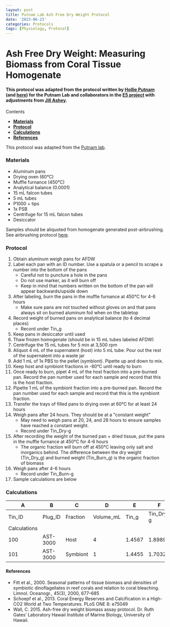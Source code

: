 ```yaml
---
layout: post
title: Putnam Lab Ash Free Dry Weight Protocol
date: '2023-06-23'
categories: Protocols
tags: [Physiology, Protocol]
---
```


# Ash Free Dry Weight: Measuring Biomass from Coral Tissue Homogenate 

#### This protocol was adapted from the protocol written by [Hollie Putnam](https://github.com/urol-e5/protocols/blob/master/2020-01-01-Ash-Free-Dry-Weight-Protocol.md) (and [here](https://github.com/Putnam-Lab/Lab_Management/blob/master/Lab_Resources/Physiology_Protocols/Ash-Free-Dry-Weight-Protocol.md)) for the Putnam Lab and collaborators in the [E5 project](https://e5coral.org/) with adjustments from [Jill Ashey](https://jillashey.github.io/JillAshey_Putnam_Lab_Notebook/Ash-Free-Dry-Weight-Protocol/). 

Contents  
- [**Materials**](#Materials)    
- [**Protocol**](#Protocol)  
- [**Calculations**](#Calculations)  
- [**References**](#References)  

This protocol was adapted from the [Putnam lab](https://github.com/Putnam-Lab/Lab_Management/blob/master/Lab_Resources/Physiology_Protocols/Ash-Free-Dry-Weight-Protocol.md). 

### Materials

- Aluminum pans 
- Drying oven (60°C)
- Muffle furnance (450°C)
- Analytical balance (0.0001)
- 15 mL falcon tubes 
- 5 mL tubes 
- P1000 + tips 
- 1x PSB
- Centrifuge for 15 mL falcon tubes 
- Desiccator 

Samples should be aliquoted from homogenate generated post-airbrushing. See airbrushing protocol [here](https://github.com/JillAshey/JillAshey_Putnam_Lab_Notebook/blob/master/_posts/2022-03-20-Clipping-Airbrushing.md).

### Protocol 

1. Obtain aluminum weigh pans for AFDW
2. Label each pan with an ID number. Use a spatula or a pencil to scrape a number into the bottom of the pans
	- Careful not to puncture a hole in the pans 
	- Do not use marker, as it will burn off 
	- Keep in mind that numbers written on the bottom of the pan will appear backwards/upside down 
3. After labeling, burn the pans in the muffle furnance at 450°C for 4-6 hours
	- Make sure pans are not touched without gloves on and that pans always sit on burned aluminum foil when on the tabletop 
4. Record weight of burned pans on analytical balance (to 4 decimal places)
	- Record under Tin_g
5. Keep pans in desiccator until used 
6. Thaw frozen homogenate (should be in 15 mL tubes labeled AFDW)
7. Centrifuge the 15 mL tubes for 5 min at 3,500 rpm
8. Aliquot 4 mL of the supernatent (host) into 5 mL tube. Pour out the rest of the supernatent into a waste jar
9. Add 1 mL of 1x PBS to the pellet (symbiont). Pipette up and down to mix. 
10. Keep host and symbiont fractions in -80°C until ready to burn 
11. Once ready to burn, pipet 4 mL of the host fraction into a pre-burned pan. Record the pan number used for each sample and record that this is the host fraction.
12. Pipette 1 mL of the symbiont fraction into a pre-burned pan. Record the pan number used for each sample and record that this is the symbiont fraction.
13. Transfer the trays of filled pans to drying oven at 60°C for at least 24 hours
14. Weigh pans after 24 hours. They should be at a "constant weight" 
	- May need to weigh pans at 20, 24, and 28 hours to ensure samples have reached a constant weight. 
	- Record under Tin_Dry-g
15. After recording the weight of the burned pan + dried tissue, put the pans in the muffle furnance at 450°C for 4-6 hours
	- The organic fraction will burn off at 450°C leaving only salt and inorganics behind. The difference between the dry weight (Tin_Dry_g) and burned weight (Tin_Burn_g) is the organic fraction of biomass
16. Weigh pans after 4-6 hours
	- Record under Tin_Burn-g
17. Sample calculations are below

### Calculations 

| A | B | C | D | E | F | G | H | I |
| ---- | ---- | ---- | ---- | ---- | ---- | ---- | ---- | ---- | 
| Tin_ID | Plug_ID | Fraction | Volume_mL | Tin_g | Tin_Dry-g | Dry_Biomass-g | Tin_Burn-g | AFDW_g-mL |
| Calculations | | | | | | =F-E | | =(F-G)/C|
| 100 | AST-3000 | Host | 4 | 1.4567 | 1.8989 | 0.4422 | 1.7676 | 0.3642 |
| 101 | AST-3000 | Symbiont | 1 | 1.4455 | 1.7032 | 0.2577 | 1.6756 | 1.4455 |

#### References 

- Fitt et al., 2000. Seasonal patterns of tissue biomass and densities of symbiotic dinoflagellates in reef corals and relation to coral bleaching. Limnol. Oceanogr., 45(3), 2000, 677–685
- Schoepf et al., 2013. Coral Energy Reserves and Calcification in a High-CO2 World at Two Temperatures. PLoS ONE 8: e75049
- Wall, C. 2015. Ash-free dry weight biomass assay protocol. Dr. Ruth Gates’ Laboratory Hawaii Institute of Marine Biology, University of Hawaii.